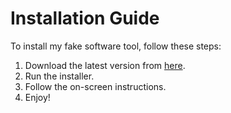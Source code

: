 # Installation Guide

To install my fake software tool, follow these steps:

1. Download the latest version from [here](https://example.com/download).
2. Run the installer.
3. Follow the on-screen instructions.
4. Enjoy!